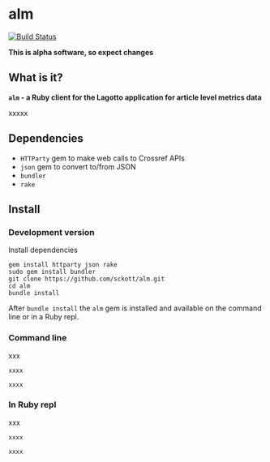 alm
======

[![Build Status](https://api.travis-ci.org/sckott/alm.png)](https://travis-ci.org/sckott/alm)

__This is alpha software, so expect changes__

## What is it?  

__`alm` - a Ruby client for the Lagotto application for article level metrics data__

xxxxx

## Dependencies

* `HTTParty` gem to make web calls to Crossref APIs
* `json` gem to convert to/from JSON
* `bundler`
* `rake`

## Install

### Development version

Install dependencies

```
gem install httparty json rake
sudo gem install bundler
git clone https://github.com/sckott/alm.git
cd alm
bundle install
```

After `bundle install` the `alm` gem is installed and available on the command line or in a Ruby repl.

### Command line

xxx

```
xxxx
```

```
xxxx
```

### In Ruby repl

xxx

```
xxxx
```

```
xxxx
```
